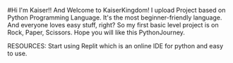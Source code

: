 #Hi I'm Kaiser!!
And Welcome to KaiserKingdom!
I upload Project based on Python Programming Language. It's the most beginner-friendly language.
And everyone loves easy stuff, right?
So my first basic level project is on Rock, Paper, Scissors.
Hope you will like this PythonJourney.

RESOURCES:
Start using Replit which is an online IDE for python and easy to use.
